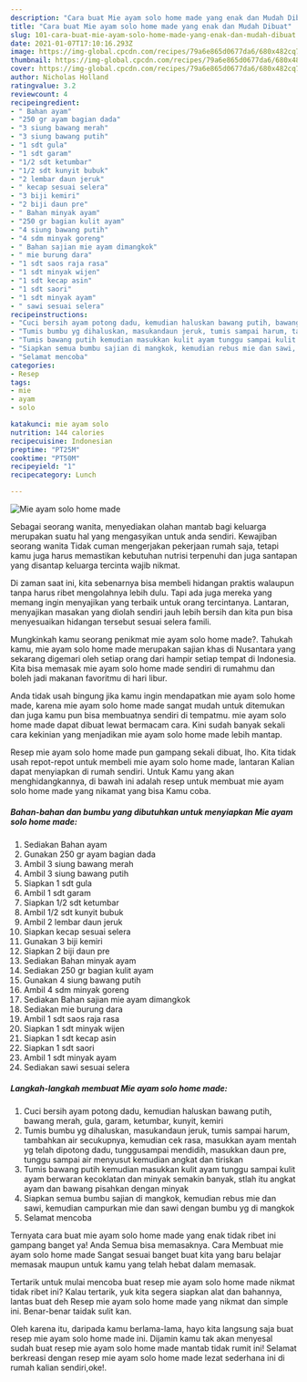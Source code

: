 ```yaml
---
description: "Cara buat Mie ayam solo home made yang enak dan Mudah Dibuat"
title: "Cara buat Mie ayam solo home made yang enak dan Mudah Dibuat"
slug: 101-cara-buat-mie-ayam-solo-home-made-yang-enak-dan-mudah-dibuat
date: 2021-01-07T17:10:16.293Z
image: https://img-global.cpcdn.com/recipes/79a6e865d0677da6/680x482cq70/mie-ayam-solo-home-made-foto-resep-utama.jpg
thumbnail: https://img-global.cpcdn.com/recipes/79a6e865d0677da6/680x482cq70/mie-ayam-solo-home-made-foto-resep-utama.jpg
cover: https://img-global.cpcdn.com/recipes/79a6e865d0677da6/680x482cq70/mie-ayam-solo-home-made-foto-resep-utama.jpg
author: Nicholas Holland
ratingvalue: 3.2
reviewcount: 4
recipeingredient:
- " Bahan ayam"
- "250 gr ayam bagian dada"
- "3 siung bawang merah"
- "3 siung bawang putih"
- "1 sdt gula"
- "1 sdt garam"
- "1/2 sdt ketumbar"
- "1/2 sdt kunyit bubuk"
- "2 lembar daun jeruk"
- " kecap sesuai selera"
- "3 biji kemiri"
- "2 biji daun pre"
- " Bahan minyak ayam"
- "250 gr bagian kulit ayam"
- "4 siung bawang putih"
- "4 sdm minyak goreng"
- " Bahan sajian mie ayam dimangkok"
- " mie burung dara"
- "1 sdt saos raja rasa"
- "1 sdt minyak wijen"
- "1 sdt kecap asin"
- "1 sdt saori"
- "1 sdt minyak ayam"
- " sawi sesuai selera"
recipeinstructions:
- "Cuci bersih ayam potong dadu, kemudian haluskan bawang putih, bawang merah, gula, garam, ketumbar, kunyit, kemiri"
- "Tumis bumbu yg dihaluskan, masukandaun jeruk, tumis sampai harum, tambahkan air secukupnya, kemudian cek rasa, masukkan ayam mentah yg telah dipotong dadu, tunggusampai mendidih, masukkan daun pre, tunggu sampai air menyusut kemudian angkat dan tiriskan"
- "Tumis bawang putih kemudian masukkan kulit ayam tunggu sampai kulit ayam berwaran kecoklatan dan minyak semakin banyak, stlah itu angkat ayam dan bawang pisahkan dengan minyak"
- "Siapkan semua bumbu sajian di mangkok, kemudian rebus mie dan sawi, kemudian campurkan mie dan sawi dengan bumbu yg di mangkok"
- "Selamat mencoba"
categories:
- Resep
tags:
- mie
- ayam
- solo

katakunci: mie ayam solo 
nutrition: 144 calories
recipecuisine: Indonesian
preptime: "PT25M"
cooktime: "PT50M"
recipeyield: "1"
recipecategory: Lunch

---
```



![Mie ayam solo home made](https://img-global.cpcdn.com/recipes/79a6e865d0677da6/680x482cq70/mie-ayam-solo-home-made-foto-resep-utama.jpg)

Sebagai seorang wanita, menyediakan olahan mantab bagi keluarga merupakan suatu hal yang mengasyikan untuk anda sendiri. Kewajiban seorang  wanita Tidak cuman mengerjakan pekerjaan rumah saja, tetapi kamu juga harus memastikan kebutuhan nutrisi terpenuhi dan juga santapan yang disantap keluarga tercinta wajib nikmat.

Di zaman  saat ini, kita sebenarnya bisa membeli hidangan praktis walaupun tanpa harus ribet mengolahnya lebih dulu. Tapi ada juga mereka yang memang ingin menyajikan yang terbaik untuk orang tercintanya. Lantaran, menyajikan masakan yang diolah sendiri jauh lebih bersih dan kita pun bisa menyesuaikan hidangan tersebut sesuai selera famili. 



Mungkinkah kamu seorang penikmat mie ayam solo home made?. Tahukah kamu, mie ayam solo home made merupakan sajian khas di Nusantara yang sekarang digemari oleh setiap orang dari hampir setiap tempat di Indonesia. Kita bisa memasak mie ayam solo home made sendiri di rumahmu dan boleh jadi makanan favoritmu di hari libur.

Anda tidak usah bingung jika kamu ingin mendapatkan mie ayam solo home made, karena mie ayam solo home made sangat mudah untuk ditemukan dan juga kamu pun bisa membuatnya sendiri di tempatmu. mie ayam solo home made dapat dibuat lewat bermacam cara. Kini sudah banyak sekali cara kekinian yang menjadikan mie ayam solo home made lebih mantap.

Resep mie ayam solo home made pun gampang sekali dibuat, lho. Kita tidak usah repot-repot untuk membeli mie ayam solo home made, lantaran Kalian dapat menyiapkan di rumah sendiri. Untuk Kamu yang akan menghidangkannya, di bawah ini adalah resep untuk membuat mie ayam solo home made yang nikamat yang bisa Kamu coba.

<!--inarticleads1-->

##### Bahan-bahan dan bumbu yang dibutuhkan untuk menyiapkan Mie ayam solo home made:

1. Sediakan  Bahan ayam
1. Gunakan 250 gr ayam bagian dada
1. Ambil 3 siung bawang merah
1. Ambil 3 siung bawang putih
1. Siapkan 1 sdt gula
1. Ambil 1 sdt garam
1. Siapkan 1/2 sdt ketumbar
1. Ambil 1/2 sdt kunyit bubuk
1. Ambil 2 lembar daun jeruk
1. Siapkan  kecap sesuai selera
1. Gunakan 3 biji kemiri
1. Siapkan 2 biji daun pre
1. Sediakan  Bahan minyak ayam
1. Sediakan 250 gr bagian kulit ayam
1. Gunakan 4 siung bawang putih
1. Ambil 4 sdm minyak goreng
1. Sediakan  Bahan sajian mie ayam dimangkok
1. Sediakan  mie burung dara
1. Ambil 1 sdt saos raja rasa
1. Siapkan 1 sdt minyak wijen
1. Siapkan 1 sdt kecap asin
1. Siapkan 1 sdt saori
1. Ambil 1 sdt minyak ayam
1. Sediakan  sawi sesuai selera




<!--inarticleads2-->

##### Langkah-langkah membuat Mie ayam solo home made:

1. Cuci bersih ayam potong dadu, kemudian haluskan bawang putih, bawang merah, gula, garam, ketumbar, kunyit, kemiri
1. Tumis bumbu yg dihaluskan, masukandaun jeruk, tumis sampai harum, tambahkan air secukupnya, kemudian cek rasa, masukkan ayam mentah yg telah dipotong dadu, tunggusampai mendidih, masukkan daun pre, tunggu sampai air menyusut kemudian angkat dan tiriskan
1. Tumis bawang putih kemudian masukkan kulit ayam tunggu sampai kulit ayam berwaran kecoklatan dan minyak semakin banyak, stlah itu angkat ayam dan bawang pisahkan dengan minyak
1. Siapkan semua bumbu sajian di mangkok, kemudian rebus mie dan sawi, kemudian campurkan mie dan sawi dengan bumbu yg di mangkok
1. Selamat mencoba




Ternyata cara buat mie ayam solo home made yang enak tidak ribet ini gampang banget ya! Anda Semua bisa memasaknya. Cara Membuat mie ayam solo home made Sangat sesuai banget buat kita yang baru belajar memasak maupun untuk kamu yang telah hebat dalam memasak.

Tertarik untuk mulai mencoba buat resep mie ayam solo home made nikmat tidak ribet ini? Kalau tertarik, yuk kita segera siapkan alat dan bahannya, lantas buat deh Resep mie ayam solo home made yang nikmat dan simple ini. Benar-benar taidak sulit kan. 

Oleh karena itu, daripada kamu berlama-lama, hayo kita langsung saja buat resep mie ayam solo home made ini. Dijamin kamu tak akan menyesal sudah buat resep mie ayam solo home made mantab tidak rumit ini! Selamat berkreasi dengan resep mie ayam solo home made lezat sederhana ini di rumah kalian sendiri,oke!.

